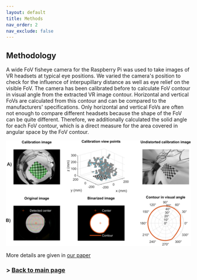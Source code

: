 ```yaml
---
layout: default
title: Methods
nav_order: 2
nav_exclude: false
---
```

## Methodology

A wide FoV fisheye camera for the Raspberry Pi was used to take images of VR headsets at typical eye positions. We varied the camera's position to check for the influence of interpupillary distance as well as eye relief on the visible FoV. The camera has been calibrated before to calculate FoV contour in visual angle from the extracted VR image contour. Horizontal and vertical FoVs are calculated from this contour and can be compared to the manufacturers' specifications. Only horizontal and vertical FoVs are often not enough to compare different headsets because the shape of the FoV can be quite different. Therefore, we additionally calculated the solid angle for each FoV contour, which is a direct measure for the area covered in angular space by the FoV contour.

<img src="https://github.com/ZeissVisionScienceLab/HMD-FOV//blob/main/assets/images/cam_procedure.svg?raw=true" alt="Camera calibration" width="800"/>

More details are given in [our paper](https://rdcu.be/cE7D2)

### > [Back to main page](https://zeissvisionsciencelab.github.io/HMD-FOV/)